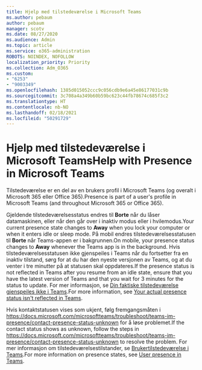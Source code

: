 ```yaml
---
title: Hjelp med tilstedeværelse i Microsoft Teams
ms.author: pebaum
author: pebaum
manager: scotv
ms.date: 08/27/2020
ms.audience: Admin
ms.topic: article
ms.service: o365-administration
ROBOTS: NOINDEX, NOFOLLOW
localization_priority: Priority
ms.collection: Adm_O365
ms.custom:
- "6253"
- "9003349"
ms.openlocfilehash: 1385d015052ccc9c056cdb9e6a45e86177031c9b
ms.sourcegitcommit: 3c708a4a349b60b59bc623c44fb78674c685f3c2
ms.translationtype: HT
ms.contentlocale: nb-NO
ms.lasthandoff: 02/18/2021
ms.locfileid: "50291729"
---
```

# <a name="help-with-presence-in-microsoft-teams"></a><span data-ttu-id="7566d-102">Hjelp med tilstedeværelse i Microsoft Teams</span><span class="sxs-lookup"><span data-stu-id="7566d-102">Help with Presence in Microsoft Teams</span></span>

<span data-ttu-id="7566d-103">Tilstedeværelse er en del av en brukers profil i Microsoft Teams (og overalt i Microsoft 365 eller Office 365).</span><span class="sxs-lookup"><span data-stu-id="7566d-103">Presence is part of a user's profile in Microsoft Teams (and throughout Microsoft 365 or Office 365).</span></span> 

<span data-ttu-id="7566d-104">Gjeldende tilstedeværelsesstatus endres til  **Borte**  når du låser datamaskinen, eller når den går over i inaktiv modus eller i hvilemodus.</span><span class="sxs-lookup"><span data-stu-id="7566d-104">Your current presence state changes to  **Away**  when you lock your computer or when it enters idle or sleep mode.</span></span> <span data-ttu-id="7566d-105">På mobil endres tilstedeværelsesstatusen til **Borte**  når Teams-appen er i bakgrunnen.</span><span class="sxs-lookup"><span data-stu-id="7566d-105">On mobile, your presence status changes to **Away**  whenever the Teams app is in the background.</span></span> <span data-ttu-id="7566d-106">Hvis tilstedeværelsesstatusen ikke gjenspeiles i Teams når du fortsetter fra en inaktiv tilstand, sørg for at du har den nyeste versjonen av Teams, og at du venter i tre minutter på at statusen skal oppdateres.</span><span class="sxs-lookup"><span data-stu-id="7566d-106">If the presence status is not reflected in Teams after you resume from an idle state, ensure that you have the latest version of Teams and that you wait for 3 minutes for the status to update.</span></span> <span data-ttu-id="7566d-107">For mer informasjon, se [Din faktiske tilstedeværelse gjenspeiles ikke i Teams](https://docs.microsoft.com/microsoftteams/troubleshoot/teams-im-presence/presence-not-show-actual-status).</span><span class="sxs-lookup"><span data-stu-id="7566d-107">For more information, see [Your actual presence status isn't reflected in Teams](https://docs.microsoft.com/microsoftteams/troubleshoot/teams-im-presence/presence-not-show-actual-status).</span></span>

<span data-ttu-id="7566d-108">Hvis kontaktstatusen vises som ukjent, følg fremgangsmåten i https://docs.microsoft.com/microsoftteams/troubleshoot/teams-im-presence/contact-presence-status-unknown for å løse problemet.</span><span class="sxs-lookup"><span data-stu-id="7566d-108">If the contact status shows as unknown, follow the steps in https://docs.microsoft.com/microsoftteams/troubleshoot/teams-im-presence/contact-presence-status-unknown to resolve the problem.</span></span>
<span data-ttu-id="7566d-109">For mer informasjon om tilstedeværelsestilstander, se [Brukertilstedeværelse i Teams](https://docs.microsoft.com/microsoftteams/presence-admins).</span><span class="sxs-lookup"><span data-stu-id="7566d-109">For more information on presence states, see [User presence in Teams](https://docs.microsoft.com/microsoftteams/presence-admins).</span></span>

